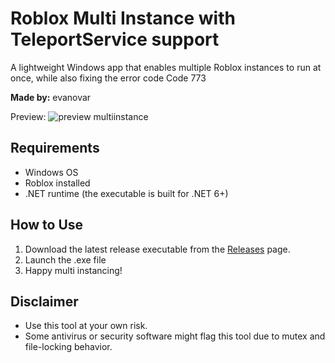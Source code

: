 # Roblox Multi Instance with TeleportService support
A lightweight Windows app that enables multiple Roblox instances to run at once, while also fixing the error code Code 773

**Made by:** evanovar

Preview:
![preview multiinstance](https://github.com/user-attachments/assets/147cc15c-6ba7-4891-aec1-ea0f3846d1fa)

## Requirements

- Windows OS
- Roblox installed
- .NET runtime (the executable is built for .NET 6+)

## How to Use

1. Download the latest release executable from the [Releases](https://github.com/evanovar/RobloxMultiInstance/releases) page.
2. Launch the .exe file
3. Happy multi instancing!

## Disclaimer

- Use this tool at your own risk.
- Some antivirus or security software might flag this tool due to mutex and file-locking behavior.
